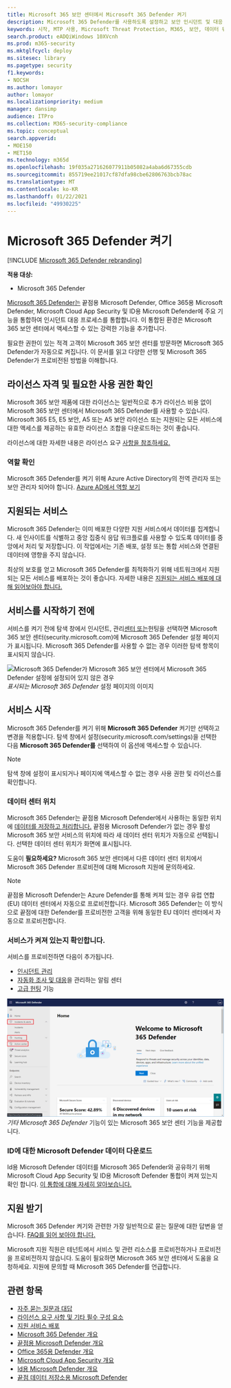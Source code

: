 ```yaml
---
title: Microsoft 365 보안 센터에서 Microsoft 365 Defender 켜기
description: Microsoft 365 Defender를 사용하도록 설정하고 보안 인시던트 및 대응 통합을 시작하는 방법을 자세히 알아보고
keywords: 시작, MTP 사용, Microsoft Threat Protection, M365, 보안, 데이터 위치, 필요한 사용 권한, 라이선스 자격, 설정 페이지
search.product: eADQiWindows 10XVcnh
ms.prod: m365-security
ms.mktglfcycl: deploy
ms.sitesec: library
ms.pagetype: security
f1.keywords:
- NOCSH
ms.author: lomayor
author: lomayor
ms.localizationpriority: medium
manager: dansimp
audience: ITPro
ms.collection: M365-security-compliance
ms.topic: conceptual
search.appverid:
- MOE150
- MET150
ms.technology: m365d
ms.openlocfilehash: 19f035a271626077911b05082a4aba6d67355cdb
ms.sourcegitcommit: 855719ee21017cf87dfa98cbe62806763bcb78ac
ms.translationtype: MT
ms.contentlocale: ko-KR
ms.lasthandoff: 01/22/2021
ms.locfileid: "49930225"
---
```

# <a name="turn-on-microsoft-365-defender"></a>Microsoft 365 Defender 켜기

[!INCLUDE [Microsoft 365 Defender rebranding](../includes/microsoft-defender.md)]


**적용 대상:**
- Microsoft 365 Defender

[Microsoft 365 Defender는](microsoft-threat-protection.md) 끝점용 Microsoft Defender, Office 365용 Microsoft Defender, Microsoft Cloud App Security 및 ID용 Microsoft Defender에 주요 기능을 통합하여 인시던트 대응 프로세스를 통합합니다. 이 통합된 환경은 Microsoft 365 보안 센터에서 액세스할 수 있는 강력한 기능을 추가합니다.

필요한 권한이 있는 적격 고객이 Microsoft 365 보안 센터를 방문하면 Microsoft 365 Defender가 자동으로 켜집니다. 이 문서를 읽고 다양한 선행 및 Microsoft 365 Defender가 프로비전된 방법을 이해합니다.

## <a name="check-license-eligibility-and-required-permissions"></a>라이선스 자격 및 필요한 사용 권한 확인

Microsoft 365 보안 제품에 대한 라이선스는 일반적으로 추가 라이선스 비용 없이 Microsoft 365 보안 센터에서 Microsoft 365 Defender를 사용할 수 있습니다. Microsoft 365 E5, E5 보안, A5 또는 A5 보안 라이선스 또는 지원되는 모든 서비스에 대한 액세스를 제공하는 유효한 라이선스 조합을 다운로드하는 것이 좋습니다.

라이선스에 대한 자세한 내용은 라이선스 요구 [사항을 참조하세요.](prerequisites.md#licensing-requirements)

### <a name="check-your-role"></a>역할 확인

Microsoft 365 Defender를 켜기 위해 Azure Active Directory의 전역 관리자 또는 보안 관리자 되어야 합니다.   [Azure AD에서 역할 보기](https://docs.microsoft.com/azure/active-directory/users-groups-roles/directory-manage-roles-portal)

## <a name="supported-services"></a>지원되는 서비스

Microsoft 365 Defender는 이미 배포한 다양한 지원 서비스에서 데이터를 집계합니다. 새 인사이트를 식별하고 중앙 집중식 응답 워크플로를 사용할 수 있도록 데이터를 중앙에서 처리 및 저장합니다. 이 작업에서는 기존 배포, 설정 또는 통합 서비스와 연결된 데이터에 영향을 주지 않습니다.

최상의 보호를 얻고 Microsoft 365 Defender를 최적화하기 위해 네트워크에서 지원되는 모든 서비스를 배포하는 것이 좋습니다. 자세한 내용은 [지원되는 서비스 배포에 대해 읽어보아야 합니다.](deploy-supported-services.md)

## <a name="before-starting-the-service"></a>서비스를 시작하기 전에

서비스를 켜기 전에 탐색 창에서 인시던트, 관리[센터 또는](https://security.microsoft.com)헌팅을 선택하면 Microsoft 365 보안 센터(security.microsoft.com)에 Microsoft 365 Defender 설정 페이지가 표시됩니다.   Microsoft 365 Defender를 사용할 수 없는 경우 이러한 탐색 항목이 표시되지 않습니다.

![Microsoft 365 Defender가 Microsoft 365 보안 센터에서 Microsoft 365 Defender 설정에 설정되어 있지 않은 경우 ](../../media/mtp-enable/mtp-settings.png)
 *표시되는 Microsoft 365 Defender* 설정 페이지의 이미지

## <a name="starting-the-service"></a>서비스 시작

Microsoft 365 Defender를 켜기 위해 **Microsoft 365 Defender** 켜기만 선택하고 변경을 적용합니다. 탐색 창에서 설정(security.microsoft.com/settings)을 선택한 다음 **Microsoft 365 Defender를** 선택하여 이 옵션에 액세스할 수 있습니다.  [](https://security.microsoft.com/settings)

> [!NOTE]
> 탐색 창에 설정이 표시되거나 페이지에 액세스할 수 없는 경우 사용 권한 및 라이선스를 확인합니다. 

### <a name="data-center-location"></a>데이터 센터 위치

Microsoft 365 Defender는 끝점용 Microsoft Defender에서 사용하는 동일한 위치에 [데이터를 저장하고 처리합니다.](https://docs.microsoft.com/windows/security/threat-protection/microsoft-defender-atp/data-storage-privacy) 끝점용 Microsoft Defender가 없는 경우 활성 Microsoft 365 보안 서비스의 위치에 따라 새 데이터 센터 위치가 자동으로 선택됩니다. 선택한 데이터 센터 위치가 화면에 표시됩니다.

도움이 **필요하세요?** Microsoft 365 보안 센터에서 다른 데이터 센터 위치에서 Microsoft 365 Defender 프로비전에 대해 Microsoft 지원에 문의하세요.

> [!NOTE]
> 끝점용 Microsoft Defender는 Azure Defender를 통해 켜져 있는 경우 유럽 연합(EU) 데이터 센터에서 자동으로 프로비전합니다. Microsoft 365 Defender는 이 방식으로 끝점에 대한 Defender를 프로비전한 고객을 위해 동일한 EU 데이터 센터에서 자동으로 프로비전합니다.

### <a name="confirm-that-the-service-is-on"></a>서비스가 켜져 있는지 확인합니다.

서비스를 프로비전하면 다음이 추가됩니다.

- [인시던트 관리](incidents-overview.md)
- [자동화 조사 및 대응](mtp-autoir.md)을 관리하는 알림 센터
- [고급 헌팅](advanced-hunting-overview.md) 기능

![Microsoft 365 Defender가 있는 Microsoft 365 보안 센터 탐색 창의 이미지는 인시던트 관리 및 ](../../media/mtp-enable/mtp-on.png)
 *기타 Microsoft 365 Defender* 기능이 있는 Microsoft 365 보안 센터 기능을 제공합니다.

### <a name="getting-microsoft-defender-for-identity-data"></a>ID에 대한 Microsoft Defender 데이터 다운로드

Id용 Microsoft Defender 데이터를 Microsoft 365 Defender와 공유하기 위해 Microsoft Cloud App Security 및 ID용 Microsoft Defender 통합이 켜져 있는지 확인 합니다. [이 통합에 대해 자세히 알아보습니다.](https://docs.microsoft.com/cloud-app-security/mdi-integration)

## <a name="get-assistance"></a>지원 받기

Microsoft 365 Defender 켜기와 관련한 가장 일반적으로 묻는 질문에 대한 답변을 얻습니다. [FAQ를 읽어 보아야 합니다.](mtp-enable-faq.md)

Microsoft 지원 직원은 테넌트에서 서비스 및 관련 리소스를 프로비전하거나 프로비전을 프로비전하지 않습니다. 도움이 필요하면  Microsoft 365 보안 센터에서 도움을 요청하세요. 지원에 문의할 때 Microsoft 365 Defender를 언급합니다.

## <a name="related-topics"></a>관련 항목

- [자주 묻는 질문과 대답](mtp-enable-faq.md)
- [라이선스 요구 사항 및 기타 필수 구성 요소](prerequisites.md)
- [지원 서비스 배포](deploy-supported-services.md)
- [Microsoft 365 Defender 개요](microsoft-threat-protection.md)
- [끝점용 Microsoft Defender 개요](https://docs.microsoft.com/windows/security/threat-protection/microsoft-defender-atp/microsoft-defender-advanced-threat-protection)
- [Office 365용 Defender 개요](../office-365-security/office-365-atp.md)
- [Microsoft Cloud App Security 개요](https://docs.microsoft.com/cloud-app-security/what-is-cloud-app-security)
- [Id용 Microsoft Defender 개요](https://docs.microsoft.com/azure-advanced-threat-protection/what-is-atp)
- [끝점 데이터 저장소용 Microsoft Defender](https://docs.microsoft.com/windows/security/threat-protection/microsoft-defender-atp/data-storage-privacy)
